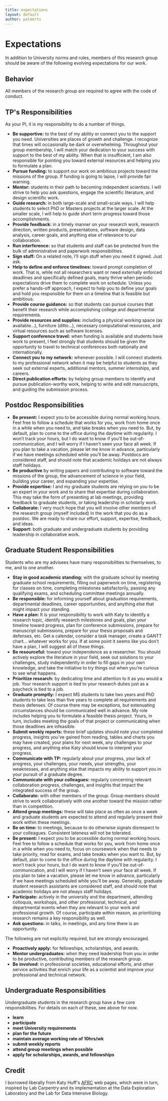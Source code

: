 ```yaml
---
title: expectations
layout: default
author: palmerts
---
```


# Expectations
In addition to University norms and rules, members of this research group should be aware of the following evolving expectations for our work.

## Behavior

All members of the research group are required to agree with the code of conduct.

## TP's Responsibilities

As your PI, it is my responsibility to do a number of things.

* __Be supportive:__ to the best of my ability or connect you to the support you need. Universities are places of growth and challenge. I recognize that times will occasionally be dark or overwhelming. Throughout your group membership, I will match your dedication to your success with support to the best of my ability. When that is insufficient, I am also responsible for pointing you toward external resources and helping you to formulate a plan.
* __Pursue funding:__ to support our work on ambitious projects toward the missions of the group. If funding is going to lapse, I will provide fair warning.
* __Mentor:__ students in their path to becoming independent scientists. I will strive to help you ask questions, engage the scientific literature, and design scientific work.
* __Guide research:__ in both large-scale and small-scale ways. I will help students to select PhD or Masters projects at the larger scale. At the smaller scale, I will help to guide short term progress toward those accomplishments.
* __Provide feedback:__ in a timely manner on your research work, research direction, written products, presentations, software design, data analysis, career goals, and anything else of relevance to our collaboration.
* __Run interference:__ so that students and staff can be protected from the bulk of administrative and paperwork responsibilities.
* __Sign stuff:__ On a related note, I’ll sign stuff when you need it signed. Just ask.
* __Help to define and enforce timelines:__ toward prompt completion of work. That is, while not all researchers want or need externally enforced deadlines and specifically defined goals, many thrive when periodic expectations drive them to complete work on schedule. Unless you prefer a hands-off approach, I expect to help you to define your goals and hold you responsible for them on a timeline that is feasible but ambitious.
* __Provide course guidance:__ so that students can pursue courses that benefit their research while accomplishing college and departmental requirements.
* __Provide resources and supplies:__ including a physical working space (as available...), furniture (ditto...), necessary computational resources, and virtual resources such as software licenses.
* __Support conference travel:__ when funding is available and students have work to present, I feel strongly that students should be given the opportunity to travel to technical conferences both nationally and internationally.
* __Connect you to my network:__ whenever possible. I will connect students to my professional network when it may be helpful to students as they seek out external experts, additional mentors, summer internships, and careers.
* __Direct publication efforts:__ by helping group members to identify and pursue publication-worthy work, helping to write and edit manuscripts, and guiding the submission process.

## Postdoc Responsibilities

* __Be present:__ I expect you to be accessible during normal working hours. Feel free to follow a schedule that works for you, work from home once in a while when you need to, and take breaks when you need to. But, by default, plan to come to the office during the daytime with regularity.
I won’t track your hours, but I do want to know if you’ll be out-of-communication, and I will worry if I haven’t seen your face all week. If you plan to take a vacation, please let me know in advance, particularly if we have meetings scheduled while you’ll be away. Postdocs are considered staff, and should note that academic holidays are not always staff holidays.
* __Be productive__ by writing papers and contributing to software toward the missions of the group, the advancement of science in your field, building your career, and expanding your expertise.
* __Provide expertise:__ I and my graduate students are relying on you to be an expert in your work and to share that expertise during collaboration. This may take the form of presenting at lab meetings, providing feedback to graduate students, or taking leadership in scholarly work.
* __Collaborate:__ I very much hope that you will involve other members of the research group (myself included) in the work that you do as a postdoc. We are ready to share our effort, support, expertise, feedback, and ideas.
* __Support:__ both graduate and undergraduate students by providing leadership in collaborative work.

## Graduate Student Responsibilities

Students who are my advisees have many responsibilities to themselves, to me, and to one another.

* __Stay in good academic standing:__ with the graduate school by meeting graduate school requirements, filling out paperwork on time, registering for classes on time, completing milestones satisfactorily, passing any qualifying exams, and scheduling committee meetings annually.
* __Be responsible:__ for informing yourself about graduation requirements, departmental deadlines, career opportunities, and anything else that might impact your standing.
* __Have a plan:__ It is your responsibility to work with Katy to identify a research topic, identify research milestones and goals, plan your timeline toward progress, plan for conference submissions, prepare for manuscript submissions, prepare for your thesis proposals and defenses, etc. Get a calendar, consider a task manager, create a GANTT chart… whatever works for you. If at some point it seems like you don’t have a plan, I will suggest all of these things.
* __Be resourceful:__ toward your independence as a researcher. You should actively explore the literature in your field, seek out solutions to your challenges, study independently in order to fill gaps in your own knowledge, and take the initiative to try things out when you’re curious to see what happens.
* __Prioritize research:__ by dedicating time and attention to it as you would a job. Your research support is tied to your research duties just as a paycheck is tied to a job.
* __Graduate promptly:__ I expect MS students to take two years and PhD students to take less than five years to complete all requirements and thesis defenses. Of course there may be exceptions, but extenuating circumstances should be communicated well in advance. My role includes helping you to formulate a feasible thesis project. Yours, in turn, includes meeting the goals of that project or communicating when those deadlines are infeasible.
* __Submit weekly reports:__ these brief updates should note your completed progress, insights you’ve gained from reading, tables and charts you may have created, your plans for next week, any challenges to your progress, and anything else Katy should know to interpret your progress.
* __Communicate with TP:__ regularly about your progress, your lack of progress, your challenges, your needs, your strengths, your weaknesses, and anything else that impacts my ability to support you in your pursuit of a graduate degree.
* __Communicate with your colleagues:__ regularly concerning relevant collaboration progress, challenges, and insights that impact the integrated success of the group.
* __Collaborate:__ with other members of the group. Group members should strive to work collaboratively with one another toward the mission rather than in competition.
* __Attend group meetings:__ these will take place as often as once a week and graduate students are expected to attend and regularly present their work within these meetings.
* __Be on time:__ to meetings, because to do otherwise signals disrespect to your colleagues. Consistent lateness will not be tolerated.
* __Be present:__ I expect you to be accessible during normal working hours.
Feel free to follow a schedule that works for you, work from home once in a while when you need to, focus on coursework when that needs to take priority, read for exams, and take breaks when you want to. But, by default, plan to come to the office during the daytime with regularity.
I won’t track your hours, but I do want to know if you’ll be out-of-communication, and I will worry if I haven’t seen your face all week. If you plan to take a vacation, please let me know in advance, particularly if we have meetings scheduled while you’ll be away. Generally, graduate student research assistants are considered staff, and should note that academic holidays are not always staff holidays.
* __Participate:__ actively in the university and the department, attending colloquia, workshops, and other professional, technical, and departmental events when they are relevant to your work and professional growth. Of course, participate within reason, as prioritizing research remains a key responsibility as well.
* __Ask questions:__ in talks, in meetings, and any time there is an opportunity.

The following are not explicitly required, but are strongly encouraged.

* __Proactively apply:__ for fellowships, scholarships, and awards.
* __Mentor undergraduates:__ when they need leadership from you in order to be productive, contributing members of the research group.
* __Be involved:__ in professional societies, educational efforts, and other service activities that enrich your life as a scientist and improve your professional and technical network.

## Undergraduate Responsibilities

Undergraduate students in the research group have a few core responsibilities. For details on each of these, see above for now.

* __learn__
* __participate__
* __meet University requirements__
* __plan for the future__
* __maintain average working rate of 10hrs/wk__
* __submit weekly reports__
* __attend group meetings when possible__
* __apply for scholarships, awards, and fellowships__

## Credit

I borrowed liberally from Katy Huff's <a href="http://arfc.npre.illinois.edu/" target="_blank" >AFRC</a> web pages, which were in turn, inspired by Lab Carpentry and its implementation at the Data Exploration Laboratory and the Lab for Data Intensive Biology.
